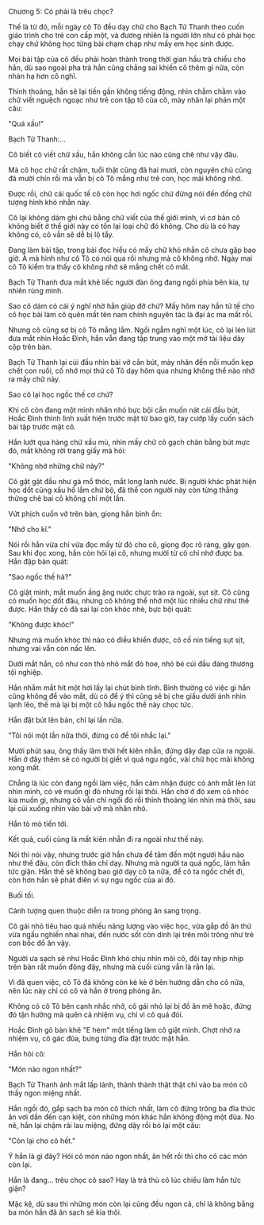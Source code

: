 




Chương 5: Có phải là trêu chọc?


Thế là từ đó, mỗi ngày cô Tô đều dạy chữ cho Bạch Tử Thanh theo cuốn giáo trình cho trẻ con cấp một, và đương nhiên là người lớn như cô phải học chạy chứ không học từng bài chạm chạp như mấy em học sinh được.

Mọi bài tập của cô đều phải hoàn thành trong thời gian hầu trà chiều cho hắn, dù sao ngoài pha trà hắn cũng chẳng sai khiến cô thêm gì nữa, còn nhàn hạ hơn cô nghĩ.

Thỉnh thoảng, hắn sẽ lại tiến gần không tiếng động, nhìn chằm chằm vào chữ viết nguệch ngoạc như trẻ con tập tô của cô, mày nhăn lại phán một câu:

"Quá xấu!"

Bạch Tử Thanh:...

Cô biết cô viết chữ xấu, hắn không cần lúc nào cũng chê như vậy đâu.

Mà cô học chữ rất chậm, tuổi thật cũng đã hai mươi, còn nguyên chủ cũng đã mười chín rồi mà vẫn bị cô Tô mắng như trẻ con, học mãi không nhớ.

Được rồi, chữ cái quốc tế cô còn học hơi ngốc chứ đừng nói đến đống chữ tượng hình khó nhằn này.

Cô lại không dám ghi chú bằng chữ viết của thế giới mình, vì cơ bản cô không biết ở thế giới này có tồn lại loại chữ đó không. Cho dù là có hay không có, cô vẫn sẽ dễ bị lộ tẩy.

Đang làm bài tập, trong bài đọc hiểu có mấy chữ khó nhằn cô chưa gặp bao giờ. À mà hình như cô Tô có nói qua rồi nhưng mà cô không nhớ. Ngày mai cô Tô kiểm tra thấy cô không nhớ sẽ mắng chết cô mất.



Bạch Tử Thanh đưa mắt khẽ liếc người đàn ông đang ngồi phía bên kia, tự nhiên rùng mình.

Sao cô dám có cái ý nghĩ nhờ hắn giúp đỡ chứ? Mấy hôm nay hắn tử tế cho cô học bài làm cô quên mất tên nam chính nguyên tác là đại ác ma mất rồi.

Nhưng cô cũng sợ bị cô Tô mắng lắm. Ngồi ngẫm nghĩ một lúc, cô lại lén lút đưa mắt nhìn Hoắc Đình, hắn vẫn đang tập trung vào một mớ tài liệu dày cộp trên bàn.

Bạch Tử Thanh lại cúi đầu nhìn bài vở cắn bút, mày nhăn đến nỗi muốn kẹp chết con ruồi, cố nhớ mọi thứ cô Tô dạy hôm qua nhưng không thể nào nhớ ra mấy chữ này.

Sao cô lại học ngốc thế cơ chứ?

Khi cô còn đang một mình nhăn nhó bực bội cắn muốn nát cái đầu bút, Hoắc Đình thình lình xuất hiện trước mặt từ bao giờ, tay cướp lấy cuốn sách bài tập trước mặt cô.

Hắn lướt qua hàng chữ xấu mù, nhìn mấy chữ cô gạch chân bằng bút mực đỏ, mắt không rời trang giấy mà hỏi:

"Không nhớ những chữ này?"

Cô gật gật đầu như gà mổ thóc, mắt long lanh nước. Bị người khác phát hiện học dốt cũng xấu hổ lắm chứ bộ, đã thế con người này còn từng thẳng thừng chê bai cô không chỉ một lần.

Vứt phịch cuốn vở trên bàn, giọng hắn bình ổn:

"Nhớ cho kĩ."

Nói rồi hắn vừa chỉ vừa đọc mấy từ đó cho cô, giọng đọc rõ ràng, gãy gọn. Sau khi đọc xong, hắn còn hỏi lại cô, nhưng mười từ cô chỉ nhớ được ba. Hắn đập bàn quát:

"Sao ngốc thế hả?"

Cô giật mình, mắt muốn ầng ậng nước chực trào ra ngoài, sụt sịt. Cô cũng có muốn học dốt đâu, nhưng cô không thể nhớ một lúc nhiều chữ như thế được. Hắn thấy cô đã sai lại còn khóc nhè, bực bội quát:

"Không được khóc!"



Nhưng mà muốn khóc thì nào có điều khiển được, cô cố nín tiếng sụt sịt, nhưng vai vẫn còn nấc lên.

Dưới mắt hắn, cô như con thỏ nhỏ mắt đỏ hoe, nhỏ bé cúi đầu đáng thương tội nghiệp.

Hắn nhắm mắt hít một hơi lấy lại chút bình tĩnh. Bình thường có việc gì hắn cũng không để vào mắt, dù có để ý thì cũng sẽ bị che giấu dưới ánh nhìn lạnh lẽo, thế mà lại bị một cô hầu ngốc thế này chọc tức.

Hắn đặt bút lên bàn, chỉ lại lần nữa.

"Tôi nói một lần nữa thôi, đừng có để tôi nhắc lại."

Mười phút sau, ông thầy lâm thời hết kiên nhẫn, đứng dậy đạp cửa ra ngoài. Hắn ở đây thêm sẽ có người bị giết vì quá ngu ngốc, vài chữ học mãi không xong mất.

Chẳng là lúc còn đang ngồi làm việc, hắn cảm nhận được có ánh mắt lén lút nhìn mình, có vẻ muốn gì đó nhưng rồi lại thôi. Hắn chờ ở đó xem cô nhóc kia muốn gì, nhưng cô vẫn chỉ ngồi đó rồi thỉnh thoảng lén nhìn mà thôi, sau lại cúi xuống nhìn vào bài vở mà nhăn nhó.

Hắn tò mò tiến tới.

Kết quả, cuối cùng là mất kiên nhẫn đi ra ngoài như thế này.

Nói thì nói vậy, nhưng trước giờ hắn chưa để tâm đến một người hầu nào như thế đâu, còn đích thân chỉ dạy. Nhưng mà người ta quá ngốc, làm hắn tức giận. Hắn thề sẽ không bao giờ dạy cô ta nữa, để cô ta ngốc chết đi, còn hơn hắn sẽ phát điên vì sự ngu ngốc của ai đó.

Buối tối.

Cảnh tượng quen thuộc diễn ra trong phòng ăn sang trọng.

Cô gái nhỏ tiêu hao quá nhiều năng lượng vào việc học, vừa gắp đồ ăn thử vừa ngấu nghiến nhai nhai, đến nước sốt còn dính lại trên môi trông như trẻ con bốc đồ ăn vậy.

Người ưa sạch sẽ như Hoắc Đình khó chịu nhìn môi cô, đôi tay nhịp nhịp trên bàn rất muốn động đậy, nhưng mà cuối cùng vẫn là rằn lại.

Vì đã quen việc, cô Tô đã không còn kè kè ở bên hướng dẫn cho cô nữa, nên lúc này chỉ có cô và hắn ở trong phòng ăn.

Không có cô Tô bên cạnh nhắc nhở, cô gái nhỏ lại bị đồ ăn mê hoặc, đứng đó tận hưởng mà quên cả nhiệm vụ, chỉ vì cô quá đói.

Hoắc Đình gõ bàn khẽ "E hèm" một tiếng làm cô giật mình. Chợt nhớ ra nhiệm vụ, cô gác đũa, bưng từng đĩa đặt trước mặt hắn.

Hắn hỏi cô:

"Món nào ngon nhất?"

Bạch Tử Thanh ánh mắt lấp lánh, thành thành thật thật chỉ vào ba món cô thấy ngon miệng nhất.

Hắn ngồi đó, gắp sạch ba món cô thích nhất, làm cô đứng trông ba đĩa thức ăn vơi dần đến cạn kiệt, còn những món khác hắn không động một đũa. No nê, hắn lại chậm rãi lau miệng, đứng dậy rồi bỏ lại một câu:

"Còn lại cho cô hết."

Ý hắn là gì đây? Hỏi cô món nào ngon nhất, ăn hết rồi thì cho cô các món còn lại.

Hắn là đang... trêu chọc cô sao? Hay là trả thù cô lúc chiều làm hắn tức giận?

Mặc kệ, dù sau thì những món còn lại cũng đều ngon cả, chỉ là không bằng ba món hắn đã ăn sạch sẽ kia thôi.




